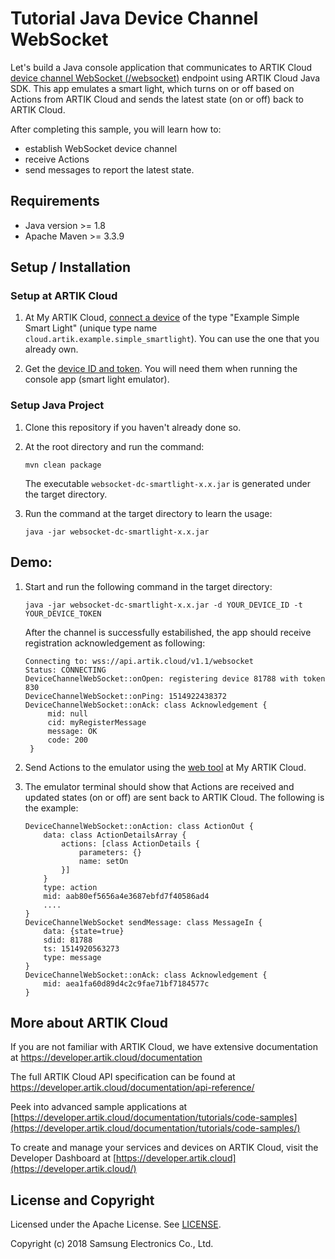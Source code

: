 # Tutorial Java Device Channel WebSocket

Let's build a Java console application that communicates to ARTIK Cloud [device channel WebSocket (/websocket)](https://developer.artik.cloud/documentation/data-management/rest-and-websockets.html##device-channel-websocket) endpoint using ARTIK Cloud Java SDK. This app emulates a smart light, which turns on or off based on Actions from ARTIK Cloud and sends the latest state (on or off) back to ARTIK Cloud.

After completing this sample, you will learn how to:

- establish WebSocket device channel
- receive Actions
- send messages to report the latest state.

## Requirements

- Java version >= 1.8
- Apache Maven >= 3.3.9

## Setup / Installation

### Setup at ARTIK Cloud

 1. At My ARTIK Cloud, [connect a device](https://my.artik.cloud/new_device/cloud.artik.example.simple_smartlight) of the type "Example Simple Smart Light" (unique type name `cloud.artik.example.simple_smartlight`). You can use the one that you already own.
 
 2. Get the [device ID and token](https://developer.artik.cloud/documentation/tools/web-tools.html#managing-a-device-token). You will need them when running the console app (smart light emulator). 

### Setup Java Project

1. Clone this repository if you haven't already done so.

2. At the root directory and run the command:

   ~~~shell
   mvn clean package
   ~~~
   The executable `websocket-dc-smartlight-x.x.jar` is generated under the target directory.

3. Run the command at the target directory to learn the usage:
   ~~~shell
   java -jar websocket-dc-smartlight-x.x.jar
   ~~~

## Demo:

 1. Start and run the following command in the target directory:
    ~~~
    java -jar websocket-dc-smartlight-x.x.jar -d YOUR_DEVICE_ID -t YOUR_DEVICE_TOKEN
    ~~~
    After the channel is successfully estabilished, the app should receive registration acknowledgement as following:
    ~~~
    Connecting to: wss://api.artik.cloud/v1.1/websocket
    Status: CONNECTING
    DeviceChannelWebSocket::onOpen: registering device 81788 with token 830
    DeviceChannelWebSocket::onPing: 1514922438372
    DeviceChannelWebSocket::onAck: class Acknowledgement {
         mid: null
         cid: myRegisterMessage
         message: OK
         code: 200
     }
    ~~~

 2. Send Actions to the emulator using the [web tool](https://developer.artik.cloud/documentation/tutorials/an-iot-remote-control.html#test-the-light) at My ARTIK Cloud.

 3. The emulator terminal should show that Actions are received and updated states (on or off) are sent back to ARTIK Cloud. The following is the example:
    ~~~shell
    DeviceChannelWebSocket::onAction: class ActionOut {
        data: class ActionDetailsArray {
            actions: [class ActionDetails {
                parameters: {}
                name: setOn
            }]
        }
        type: action
        mid: aab80ef5656a4e3687ebfd7f40586ad4
        ....
    }
    DeviceChannelWebSocket sendMessage: class MessageIn {
        data: {state=true}
        sdid: 81788
        ts: 1514920563273
        type: message
    }
    DeviceChannelWebSocket::onAck: class Acknowledgement {
        mid: aea1fa60d89d4c2c9fae71bf7184577c
    }
    ~~~

## More about ARTIK Cloud

If you are not familiar with ARTIK Cloud, we have extensive documentation at <https://developer.artik.cloud/documentation>

The full ARTIK Cloud API specification can be found at <https://developer.artik.cloud/documentation/api-reference/>

Peek into advanced sample applications at [https://developer.artik.cloud/documentation/tutorials/code-samples](https://developer.artik.cloud/documentation/tutorials/code-samples/)

To create and manage your services and devices on ARTIK Cloud, visit the Developer Dashboard at [https://developer.artik.cloud](https://developer.artik.cloud/)

## License and Copyright

Licensed under the Apache License. See [LICENSE](./LICENSE).

Copyright (c) 2018 Samsung Electronics Co., Ltd.
